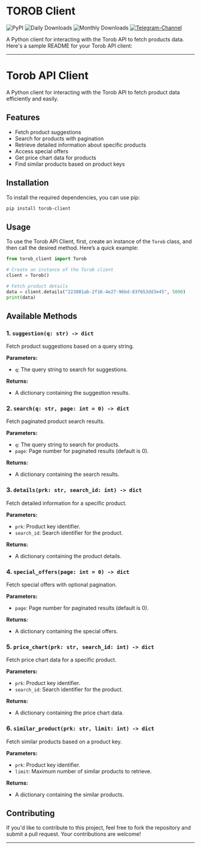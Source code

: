 
# TOROB Client

![PyPI](https://img.shields.io/pypi/v/torob-client)
![Daily Downloads](https://img.shields.io/pypi/dd/torob-client)
![Monthly Downloads](https://img.shields.io/pypi/dm/torob-client)
[![Telegram-Channel](https://img.shields.io/badge/Telegram--Channel-Ahura_Rahmani-blue)](https://t.me/Ahur4_Rahmani)


A Python client for interacting with the Torob API to fetch products data.
Here's a sample README for your Torob API client:

---

# Torob API Client

A Python client for interacting with the Torob API to fetch product data efficiently and easily.

## Features

- Fetch product suggestions
- Search for products with pagination
- Retrieve detailed information about specific products
- Access special offers
- Get price chart data for products
- Find similar products based on product keys

## Installation

To install the required dependencies, you can use pip:

```bash
pip install torob-client
```

## Usage

To use the Torob API Client, first, create an instance of the `Torob` class, and then call the desired method. Here’s a quick example:

```python
from torob_client import Torob

# Create an instance of the Torob client
client = Torob()

# Fetch product details
data = client.details("223801ab-2f16-4e27-96bd-83f653dd3e45", 5000)
print(data)
```

## Available Methods

### 1. `suggestion(q: str) -> dict`

Fetch product suggestions based on a query string.

**Parameters:**
- `q`: The query string to search for suggestions.

**Returns:**
- A dictionary containing the suggestion results.

### 2. `search(q: str, page: int = 0) -> dict`

Fetch paginated product search results.

**Parameters:**
- `q`: The query string to search for products.
- `page`: Page number for paginated results (default is 0).

**Returns:**
- A dictionary containing the search results.

### 3. `details(prk: str, search_id: int) -> dict`

Fetch detailed information for a specific product.

**Parameters:**
- `prk`: Product key identifier.
- `search_id`: Search identifier for the product.

**Returns:**
- A dictionary containing the product details.

### 4. `special_offers(page: int = 0) -> dict`

Fetch special offers with optional pagination.

**Parameters:**
- `page`: Page number for paginated results (default is 0).

**Returns:**
- A dictionary containing the special offers.

### 5. `price_chart(prk: str, search_id: int) -> dict`

Fetch price chart data for a specific product.

**Parameters:**
- `prk`: Product key identifier.
- `search_id`: Search identifier for the product.

**Returns:**
- A dictionary containing the price chart data.

### 6. `similar_product(prk: str, limit: int) -> dict`

Fetch similar products based on a product key.

**Parameters:**
- `prk`: Product key identifier.
- `limit`: Maximum number of similar products to retrieve.

**Returns:**
- A dictionary containing the similar products.

## Contributing

If you'd like to contribute to this project, feel free to fork the repository and submit a pull request. Your contributions are welcome!

---
